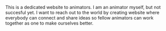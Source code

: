 This is a dedicated website to animators. I am an animator myself, but not succesful yet. I want to reach out to the world by creating website where everybody can connect and share ideas so fellow animators can work together as one to make ourselves better.
